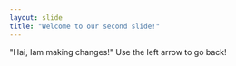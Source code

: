 ```yaml
---
layout: slide
title: "Welcome to our second slide!"
---
```

"Hai, Iam making changes!"
Use the left arrow to go back!

